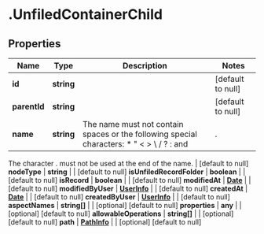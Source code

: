 # .UnfiledContainerChild

## Properties
Name | Type | Description | Notes
------------ | ------------- | ------------- | -------------
**id** | **string** |  | [default to null]
**parentId** | **string** |  | [default to null]
**name** | **string** | The name must not contain spaces or the following special characters: * \" < > \\ / ? : and |.
The character . must not be used at the end of the name.
 | [default to null]
**nodeType** | **string** |  | [default to null]
**isUnfiledRecordFolder** | **boolean** |  | [default to null]
**isRecord** | **boolean** |  | [default to null]
**modifiedAt** | [**Date**](Date.md) |  | [default to null]
**modifiedByUser** | [**UserInfo**](UserInfo.md) |  | [default to null]
**createdAt** | [**Date**](Date.md) |  | [default to null]
**createdByUser** | [**UserInfo**](UserInfo.md) |  | [default to null]
**aspectNames** | **string[]** |  | [optional] [default to null]
**properties** | **any** |  | [optional] [default to null]
**allowableOperations** | **string[]** |  | [optional] [default to null]
**path** | [**PathInfo**](PathInfo.md) |  | [optional] [default to null]


